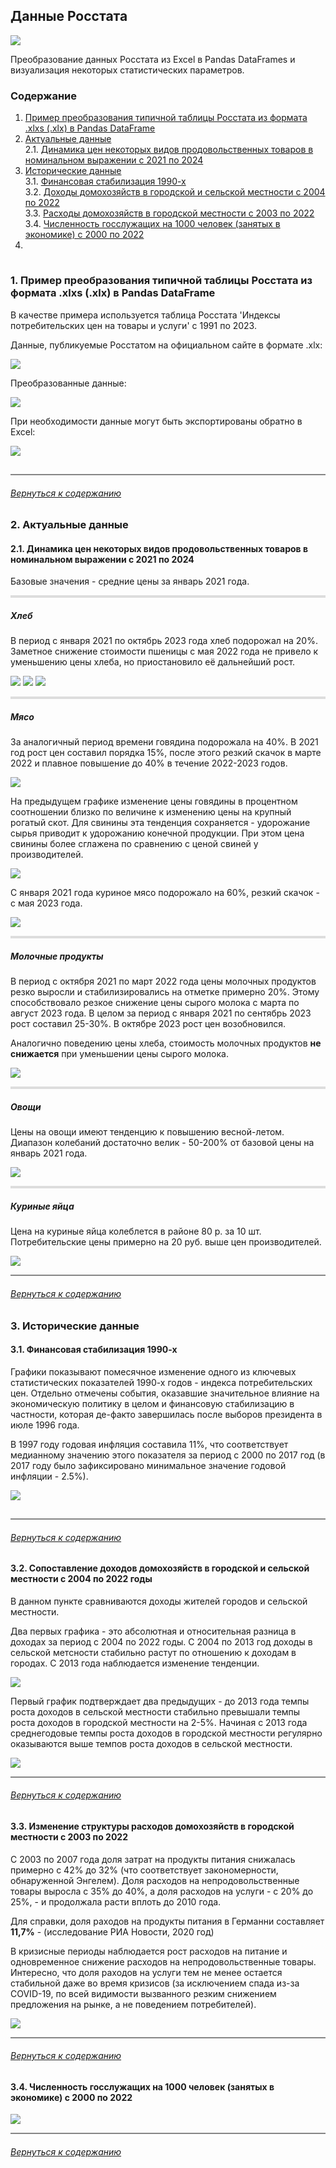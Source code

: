 ## Данные Росстата

<img src='img/header.png'>

Преобразование данных Росстата из Excel в Pandas DataFrames и визуализация некоторых статистических параметров.

<a class='anchor' id='toc'></a>
### Содержание 

1. [Пример преобразования типичной таблицы Росстата из формата .xlxs (.xlx) в Pandas DataFrame](#example)  
2. [Актуальные данные](#actual)  
   2.1. [Динамика цен некоторых видов продовольственных товаров в номинальном выражении с 2021 по 2024](#food)   
3. [Исторические данные](#historic)  
   3.1. [Финансовая стабилизация 1990-х](#stabilization)  
   3.2. [Доходы домохозяйств в городской и сельской местности c 2004 по 2022](#incomes)  
   3.3. [Расходы домохозяйств в городской местности с 2003 по 2022](#outcomes)  
   3.4. [Численность госслужащих на 1000 человек (занятых в экономике) с 2000 по 2022](#officials_freq)  
5. 

<hr style='height:1pt; visibility:hidden' />

<a class='anchor' id='example'></a>
### 1. Пример преобразования типичной таблицы Росстата из формата .xlxs (.xlx) в Pandas DataFrame 

В качестве примера используется таблица Росстата 'Индексы потребительских цен на товары и услуги' с 1991 по 2023.   

Данные, публикуемые Росстатом на официальном сайте в формате .xlx:

<img src='img/pci_raw.png' />

Преобразованные данные:  

<img src='img/pci.png' />

При необходимости данные могут быть экспортированы обратно в Excel: 

<img src='img/pci_excel_rus.png' />

<hr style='height:1pt; visibility:hidden' />
<hr style='height:1.5pt;border-width:0;width:100%; align:"center";margin-left:0%; margin-right:0%;background-color:#858585' />

###### [Вернуться к содержанию](#toc)

<a class='anchor' id='actual'></a>
### 2. Актуальные данные 
<a class='anchor' id='food'></a>
#### 2.1. Динамика цен некоторых видов продовольственных товаров в номинальном выражении с 2021 по 2024
<!-- <br/> -->

Базовые значения - средние цены за январь 2021 года.

<hr style='height:3pt;border-width:0;background-color:#DDDDDD' />

##### *Хлеб*

В период с января 2021 по октябрь 2023 года хлеб подорожал на 20%. Заметное снижение стоимости пшеницы с мая 2022 года не привело к уменьшению цены хлеба, но приостановило её дальнейший рост.

<img src='img/Price bread.svg' />
<img src='img/Price bread structure.svg' />
<img src='img/Price bread structure tax.svg' />

<hr style='height:3pt;border-width:0;background-color:#DDDDDD' />

##### *Мясо*

За аналогичный период времени говядина подорожала на 40%. В 2021 год рост цен составил порядка 15%, после этого резкий скачок в марте 2022 и плавное повышение до 40% в течение 2022-2023 годов.

<img src='img/Price beef.svg' />

На предыдущем графике изменение цены говядины в процентном соотношении близко по величине к изменению цены на крупный рогатый скот. Для свинины эта тенденция сохраняется - удорожание сырья приводит к удорожанию конечной продукции. При этом цена свинины более сглажена по сравнению с ценой свиней у производителей.

<img src='img/Price pig.svg' />

С января 2021 года куриное мясо подорожало на 60%, резкий скачок - с мая 2023 года. 

<img src='img/Price poultry.svg' />

<hr style='height:3pt;border-width:0;background-color:#DDDDDD' />

##### *Молочные продукты*

В период с октября 2021 по март 2022 года цены молочных продуктов резко выросли и стабилизировались на отметке примерно 20%. Этому способствовало резкое снижение цены сырого молока с марта по август 2023 года. В целом за период с января 2021 по сентябрь 2023 рост составил 25-30%. В октябре 2023 рост цен возобновился. 

Аналогично поведению цены хлеба, стоимость молочных продуктов __не снижается__ при уменьшении цены сырого молока. 

<img src='img/Price milk products.svg' />

<hr style='height:3pt;border-width:0;background-color:#DDDDDD' />

##### *Овощи*

Цены на овощи имеют тенденцию к повышению весной-летом. Диапазон колебаний достаточно велик - 50-200%  от базовой цены на январь 2021 года.

<img src='img/Price vegetables.svg' />

<hr style='height:3pt;border-width:0;background-color:#DDDDDD' />

##### *Куриные яйца*

Цена на куриные яйца колеблется в районе 80 р. за 10 шт. Потребительские цены примерно на 20 руб. выше цен производителей. 

<img src='img/Price eggs.svg' />

<hr style='height:1.5pt;border-width:0;background-color:#858585' />

###### [Вернуться к содержанию](#toc)

<a class='anchor' id='historic'></a>
### 3. Исторические данные 
<a class='anchor' id='stabilization'></a>
#### 3.1. Финансовая стабилизация 1990-х 

Графики показывают помесячное изменение одного из ключевых статистических показателей 1990-х годов - индекса потребительских цен. Отдельно отмечены события, оказавшие значительное влияние на экономическую политику в целом и финансовую стабилизацию в частности, которая де-факто завершилась после выборов президента в июле 1996 года. 

В 1997 году годовая инфляция составила 11%, что соответствует медианному значению этого показателя за период с 2000 по 2017 год (в 2017 году было зафиксировано минимальное значение годовой инфляции - 2.5%). 

<img src='img/Financial stabilization 1990s.svg' />

<hr style='height:1pt; visibility:hidden' />
<hr style='height:1.5pt;border-width:0;background-color:#858585' />

###### [Вернуться к содержанию](#toc)

<a class='anchor' id='incomes'></a>
#### 3.2. Сопоставление доходов домохозяйств в городской и сельской местности с 2004 по 2022 годы 

В данном пункте сравниваются доходы жителей городов и сельской местности.

Два первых графика - это абсолютная и относительная разница в доходах за период с 2004 по 2022 годы. C 2004 по 2013 год доходы в сельской метсности стабильно растут по отношению к доходам в городах. С 2013 года наблюдается изменение тенденции.

<img src='img/Income (cities) 1.svg' />  

Первый график подтверждает два предыдущих - до 2013 года темпы роста доходов в сельской местности стабильно превышали темпы роста доходов в городской местности на 2-5%. Начиная с 2013 года среднегодовые темпы роста доходов в городской местности регулярно оказываются выше темпов роста доходов в сельской местности.  

<img src='img/Income (cities) 2.svg' />  

<hr style='height:1.5pt;border-width:0;background-color:#858585' />

###### [Вернуться к содержанию](#toc)


<a class='anchor' id='outcomes'></a>
#### 3.3. Изменение структуры расходов домохозяйств в городской местности с 2003 по 2022 

С 2003 по 2007 года доля затрат на продукты питания снижалась примерно с 42% до 32% (что соответствует закономерности, обнаруженной Энгелем). Доля расходов на непродовольственные товары выросла с 35% до 40%, а доля расходов на услуги - с 20% до 25%, - и продолжала расти вплоть до 2010 года. 

Для справки, доля раходов на продукты питания в Германни составляет __11,7%__ - (исследование РИА Новости, 2020 год)

В кризисные периоды наблюдается рост расходов на питание и одновременное снижение расходов на непродовольственные товары. Интересно, что доля раходов на услуги тем не менее остается стабильной даже во время кризисов (за исключением спада из-за COVID-19, по всей видимости вызванного резким снижением предложения на рынке, а не поведением потребителей).

<img src='img/Spend structure (cities).svg' />

<hr style='height:1.5pt;border-width:0;background-color:#858585' />

###### [Вернуться к содержанию](#toc)


<a class='anchor' id='officials_freq'></a>
#### 3.4. Численность госслужащих на 1000 человек (занятых в экономике) с 2000 по 2022

<img src='img/officials_1000_workers.svg' />

<hr style='height:1.5pt;border-width:0;background-color:#858585' />

###### [Вернуться к содержанию](#toc)




<br>